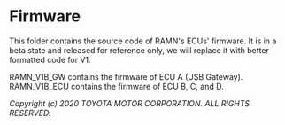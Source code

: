 # Firmware

This folder contains the source code of RAMN's ECUs' firmware.
It is in a beta state and released for reference only, we will replace it with better formatted code for V1.  

RAMN_V1B_GW contains the firmware of ECU A (USB Gateway).  
RAMN_V1B_ECU contains the firmware of ECU B, C, and D.

*Copyright (c) 2020 TOYOTA MOTOR CORPORATION. ALL RIGHTS RESERVED.*
